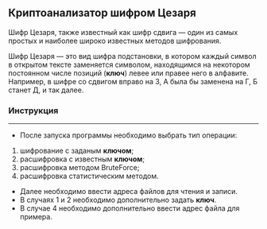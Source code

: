 ## Криптоанализатор шифром Цезаря

Шифр Цезаря, также известный как шифр сдвига — один из самых простых и наиболее широко известных методов шифрования.

Шифр Цезаря — это вид шифра подстановки, в котором каждый символ в открытом тексте заменяется символом, находящимся на
некотором постоянном числе позиций (**ключ**) левее или правее него в алфавите. Например, в шифре со сдвигом вправо на
3, А была бы заменена на Г, Б станет Д, и так далее.

### Инструкция

---

* После запуска программы необходимо выбрать тип операции:

1. шифрование с заданым **ключом**;
2. расшифровка с известным **ключом**;
3. расшифровка методом BruteForce;
4. расшифровка статистическим методом.

* Далее необходимо ввести адреса файлов для чтения и записи.
* В случаях 1 и 2 необходимо дополнительно задать **ключ**.
* В случае 4 необходимо дополнительно ввести адрес файла для примера.

